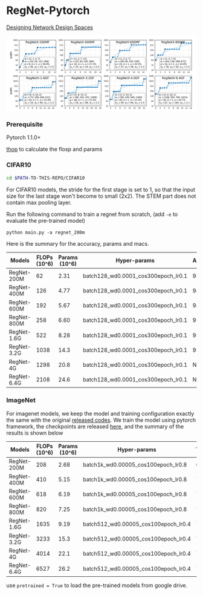 # RegNet-Pytorch

[Designing Network Design Spaces](https://arxiv.org/pdf/2003.13678.pdf) 

![image-20200427104303632](figs/image-20200427104303632.png)

### Prerequisite 

Pytorch 1.1.0+

[thop](https://github.com/Lyken17/pytorch-OpCounter) to calculate the flosp and params

### CIFAR10

```bash
cd $PATH-TO-THIS-REPO/CIFAR10
```

For CIFAR10 models, the stride for the first stage is set to 1, so that the input size for the last stage won't become to small (2x2). The STEM part does not contain max pooling layer. 

Run the following command to train a regnet from scratch, (add `-e` to evaluate the pre-trained model) 

```bas
python main.py -a regnet_200m 
```

Here is the summary for the accuracy, params and macs. 

| Models      | FLOPs (10^6) | Params (10^6) | Hyper-params                        | Accuracy |
| ----------- | ------------ | ------------- | ----------------------------------- | -------- |
| RegNet-200M | 62           | 2.31          | batch128_wd0.0001_cos300epoch_lr0.1 | 93.58    |
| RegNet-400M | 126          | 4.77          | batch128_wd0.0001_cos300epoch_lr0.1 | 94.15    |
| RegNet-600M | 192          | 5.67          | batch128_wd0.0001_cos300epoch_lr0.1 | 94.73    |
| RegNet-800M | 258          | 6.60          | batch128_wd0.0001_cos300epoch_lr0.1 | 95.01    |
| RegNet-1.6G | 522          | 8.28          | batch128_wd0.0001_cos300epoch_lr0.1 | 95.45    |
| RegNet-3.2G | 1038         | 14.3          | batch128_wd0.0001_cos300epoch_lr0.1 | 95.53    |
| RegNet-4G   | 1298         | 20.8          | batch128_wd0.0001_cos300epoch_lr0.1 | NA       |
| RegNet-6.4G | 2108         | 24.6          | batch128_wd0.0001_cos300epoch_lr0.1 | NA       |



### ImageNet

For imagenet models, we keep the model and training configuration exactly the same with the original [released codes](https://github.com/facebookresearch/pycls). We train the model using pytorch framework, the checkpoints are released [here](https://drive.google.com/open?id=1lbIBzQNW2CqbmnbAkY8DM5apzq_YXWFc), and the summary of the results is shown below

| Models      | FLOPs (10^6) | Params (10^6) | Hyper-params                         | Accuracy (Paper) | Accuracy (Ours) |
| ----------- | ------------ | ------------- | ------------------------------------ | ---------------- | --------------- |
| RegNet-200M | 208          | 2.68          | batch1k_wd0.00005_cos100epoch_lr0.8  | 68.9             | 68.1            |
| RegNet-400M | 410          | 5.15          | batch1k_wd0.00005_cos100epoch_lr0.8  | 72.7             | 72.24           |
| RegNet-600M | 618          | 6.19          | batch1k_wd0.00005_cos100epoch_lr0.8  | 74.1             | 73.94           |
| RegNet-800M | 820          | 7.25          | batch1k_wd0.00005_cos100epoch_lr0.8  | 75.2             | 75.13           |
| RegNet-1.6G | 1635         | 9.19          | batch512_wd0.00005_cos100epoch_lr0.4 | 77.0             | 77.09           |
| RegNet-3.2G | 3233         | 15.3          | batch512_wd0.00005_cos100epoch_lr0.4 | 78.3             | 78.54           |
| RegNet-4G   | 4014         | 22.1          | batch512_wd0.00005_cos100epoch_lr0.4 | 78.6             | N/A             |
| RegNet-6.4G | 6527         | 26.2          | batch512_wd0.00005_cos100epoch_lr0.4 | 79.2             | N/A             |

use `pretrained = True`  to load the pre-trained models from google drive. 